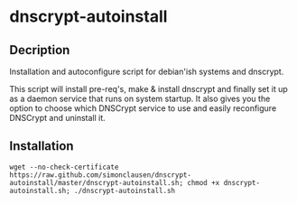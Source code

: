 dnscrypt-autoinstall
====================

## Decription
Installation and autoconfigure script for debian'ish systems and dnscrypt.

This script will install pre-req's, make & install dnscrypt and finally set it up
as a daemon service that runs on system startup. It also gives you the option to
choose which DNSCrypt service to use and easily reconfigure DNSCrypt and uninstall it.

## Installation
`wget --no-check-certificate https://raw.github.com/simonclausen/dnscrypt-autoinstall/master/dnscrypt-autoinstall.sh; chmod +x dnscrypt-autoinstall.sh; ./dnscrypt-autoinstall.sh`
